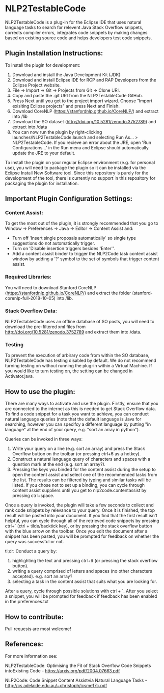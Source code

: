 # NLP2TestableCode
NLP2TestableCode is a plug-in for the Eclipse IDE that uses natural language tasks to search for relevent Java Stack Overflow snippets, corrects compiler errors, integrates code snippets by making changes based on existing source code and helps developers test code snippets.

## Plugin Installation Instructions:

To install the plugin for development:
 1. Download and install the Java Development Kit (JDK)
 2. Download and install Eclipse IDE for RCP and RAP Developers from the Eclipse Project website.
 3. File -> Import -> Git -> Projects from Git -> Clone URI.
 4. Copy and paste the .git URI from the NLP2TestableCode GitHub.
 5. Press Next until you get to the project import wizard. Choose "Import exisiting Eclipse projects" and press Next and Finish.
 6. Download CoreNLP (https://stanfordnlp.github.io/CoreNLP/) and extract into /lib
 7. Download the SO dataset (http://doi.org/10.5281/zenodo.3752789) and extract into /data
 8. You can now run the plugin by right-clicking launches/NLP2TestableCode.launch and selecting Run As... > NLP2TestableCode. If you recieve an error about the JRE, open 'Run Configurations...' in the Run menu and Eclipse should automatically update the JRE to your default.

To install the plugin on your regular Eclipse environment (e.g. for personal use), you will need to package the plugin so it can be installed via the Eclipse Install New Software tool. Since this repository is purely for the development of the tool, there is currently no support in this repository for packaging the plugin for installation.

## Important Plugin Configuration Settings:

### Content Assist:

To get the most out of the plugin, it is strongly recommended that you go to Window -> Preferences -> Java -> Editor -> Content Assist and:
- Turn off 'Insert single proposals automatically' so single type suggestions do not automatically trigger.
- Turn on 'Disable insertion triggers besides 'Enter''.
- Add a content assist binder to trigger the NLP2Code task content assist window by adding a '?' symbol to the set of symbols that trigger content assist.

### Required Libraries:

You will need to download Stanford CoreNLP (https://stanfordnlp.github.io/CoreNLP/) and extract the folder (stanford-corenlp-full-2018-10-05) into /lib.

### Stack Overflow Data:

NLP2TestableCode uses an offline database of SO posts, you will need to download the pre-filtered xml files from http://doi.org/10.5281/zenodo.3752789 and extract them into /data.

### Testing
To prevent the execution of arbirary code from within  the SO database, NLP2TestableCode has testing disabled by default. We do not recommend turning testing on without running the plug-in within a Virtual Machine. If you would like to turn testing on, the setting can be changed in Activator.java.

## How to use the plugin:

There are many ways to activate and use the plugin. 
Firstly, ensure that you are connected to the internet as this is needed to get Stack Overflow data.
To find a code snippet for a task you want to achieve, you can conduct natural language queries (note that the default language is Java for searching, however you can specifcy a different language by putting "in language" at the end of your query, e.g. "sort an array in python").

Queries can be invoked in three ways:
 1. Write your query on a line (e.g. sort an array) and press the Stack Overflow button on the toolbar (or pressing ctrl+6 as a hotkey).
 2. Construct a natural language query of characters and spaces with a question mark at the end (e.g. sort an array?).
 3. Pressing the keys you binded for the content assist during the setup to open the content assist and select one of the recommended tasks from the list. The results can be filtered by typing and similar tasks will be listed. If you chose not to set up a binding, you can cycle through content assist suppliers until you get to nlp2code.contentassist by pressing ctrl+space.

Once a query is invoked, the plugin will take a few seconds to collect and rank code snippets by relevance to your query. Once it is finished, the top result will be pasted into your document. If you find that the first result isn't helpful, you can cycle through all of the retrieved code snippets by pressing ctrl+` (ctrl + tilde/backtick key), or by pressing the stack overflow button with the blue arrow on the toolbar. Once you edit the document after a snippet has been pasted, you will be prompted for feedback on whether the query was successful or not.

tl;dr:
Conduct a query by:
 1. highlighting the text and pressing ctrl+6 (or pressing the stack overflow button).
 2. writing a query comprised of letters and spaces (no other characters accepted). e.g. sort an array?
 3. selecting a task in the content assist that suits what you are looking for.

After a query, cycle through possible solutions with ctrl + `.
After you select a snippet, you will be prompted for feedback if feedback has been enabled in the preferences.txt


## How to contribute:

Pull requests are most welcome!

## References:

For more information see:

NLP2TestableCode: Optimising the Fit of Stack Overflow Code Snippets intoExisting Code - https://arxiv.org/pdf/2004.07663.pdf

NLP2Code: Code Snippet Content Assistvia Natural Language Tasks - http://cs.adelaide.edu.au/~christoph/icsme17c.pdf
